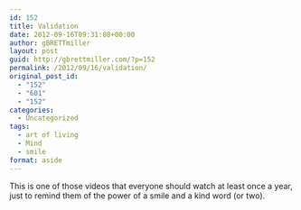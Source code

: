 ```yaml
---
id: 152
title: Validation
date: 2012-09-16T09:31:08+00:00
author: gBRETTmiller
layout: post
guid: http://gbrettmiller.com/?p=152
permalink: /2012/09/16/validation/
original_post_id:
  - "152"
  - "601"
  - "152"
categories:
  - Uncategorized
tags:
  - art of living
  - Mind
  - smile
format: aside
---
```

This is one of those videos that everyone should watch at least once a year, just to remind them of the power of a smile and a kind word (or two).

<span class="embed-youtube" style="text-align:center; display: block;"></span>